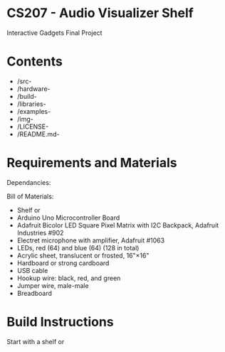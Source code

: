 # CS207 - Audio Visualizer Shelf 
Interactive Gadgets Final Project 

# Contents 

- /src- 
- /hardware- 
- /build- 
- /libraries- 
- /examples- 
- /img-
- /LICENSE- 
- /README.md- 
# Requirements and Materials

Dependancies:

Bill of Materials:

- Shelf or 
- Arduino Uno Microcontroller Board 
- Adafruit Bicolor LED Square Pixel Matrix with I2C Backpack, Adafruit Industries #902 
- Electret microphone with amplifier, Adafruit #1063
- LEDs, red (64) and blue (64) (128 in total)
- Acrylic sheet, translucent or frosted, 16"×16" 
- Hardboard or strong cardboard 
- USB cable
- Hookup wire: black, red, and green
- Jumper wire, male-male
- Breadboard

# Build Instructions 

Start with a shelf or 
